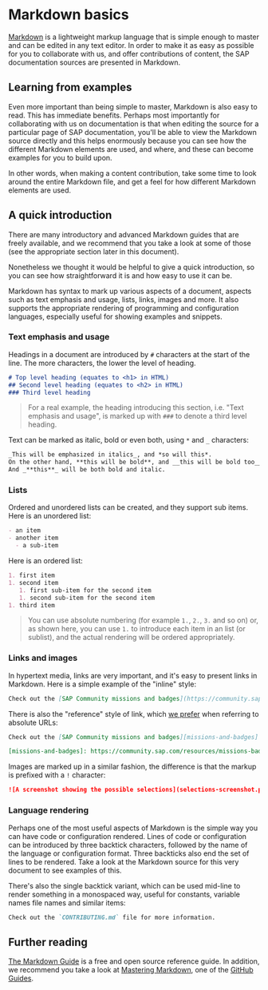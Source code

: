 # Markdown basics

[Markdown][markdown] is a lightweight markup language that is simple enough to master and can be edited in any text editor. In order to make it as easy as possible for you to collaborate with us, and offer contributions of content, the SAP documentation sources are presented in Markdown.

## Learning from examples

Even more important than being simple to master, Markdown is also easy to read. This has immediate benefits. Perhaps most importantly for collaborating with us on documentation is that when editing the source for a particular page of SAP documentation, you'll be able to view the Markdown source directly and this helps enormously because you can see how the different Markdown elements are used, and where, and these can become examples for you to build upon.

In other words, when making a content contribution, take some time to look around the entire Markdown file, and get a feel for how different Markdown elements are used.

## A quick introduction

There are many introductory and advanced Markdown guides that are freely available, and we recommend that you take a look at some of those (see the appropriate section later in this document).

Nonetheless we thought it would be helpful to give a quick introduction, so you can see how straightforward it is and how easy to use it can be.

Markdown has syntax to mark up various aspects of a document, aspects such as text emphasis and usage, lists, links, images and more. It also supports the appropriate rendering of programming and configuration languages, especially useful for showing examples and snippets.

### Text emphasis and usage

Headings in a document are introduced by `#` characters at the start of the line. The more characters, the lower the level of heading.

```markdown
# Top level heading (equates to <h1> in HTML)
## Second level heading (equates to <h2> in HTML)
### Third level heading
```

> For a real example, the heading introducing this section, i.e. "Text emphasis and usage", is marked up with `###` to denote a third level heading.

Text can be marked as italic, bold or even both, using `*` and `_` characters:

```markdown
_This will be emphasized in italics_, and *so will this*.
On the other hand, **this will be bold**, and __this will be bold too__.
And _**this**_ will be both bold and italic.
```

### Lists

Ordered and unordered lists can be created, and they support sub items. Here is an unordered list:

```markdown
- an item
- another item
  - a sub-item
```

Here is an ordered list:

```markdown
1. first item
1. second item
   1. first sub-item for the second item
   1. second sub-item for the second item
1. third item
```

> You can use absolute numbering (for example `1.`, `2.`, `3.` and so on) or, as shown here, you can use `1.` to introduce each item in an list (or sublist), and the actual rendering will be ordered appropriately.

### Links and images

In hypertext media, links are very important, and it's easy to present links in Markdown. Here is a simple example of the "inline" style:

```markdown
Check out the [SAP Community missions and badges](https://community.sap.com/resources/missions-badges) ...
```

There is also the "reference" style of link, which [we prefer](style-guidelines) when referring to absolute URLs:

```markdown
Check out the [SAP Community missions and badges][missions-and-badges] ...

[missions-and-badges]: https://community.sap.com/resources/missions-badges
```

Images are marked up in a similar fashion, the difference is that the markup is prefixed with a `!` character:

```markdown
![A screenshot showing the possible selections](selections-screenshot.png)
```

### Language rendering

Perhaps one of the most useful aspects of Markdown is the simple way you can have code or configuration rendered. Lines of code or configuration can be introduced by three backtick characters, followed by the name of the language or configuration format. Three backticks also end the set of lines to be rendered. Take a look at the Markdown source for this very document to see examples of this.

There's also the single backtick variant, which can be used mid-line to render something in a monospaced way, useful for constants, variable names file names and similar items:

```markdown
Check out the `CONTRIBUTING.md` file for more information.
```

## Further reading

[The Markdown Guide][markdownguide] is a free and open source reference guide. In addition, we recommend you take a look at [Mastering Markdown][github-guides-mastering-markdown], one of the [GitHub Guides][github-guides].


[markdown]: https://en.wikipedia.org/wiki/Markdown
[markdownguide]: https://www.markdownguide.org/
[github-guides]: https://guides.github.com/
[github-guides-mastering-markdown]: https://guides.github.com/features/mastering-markdown/
